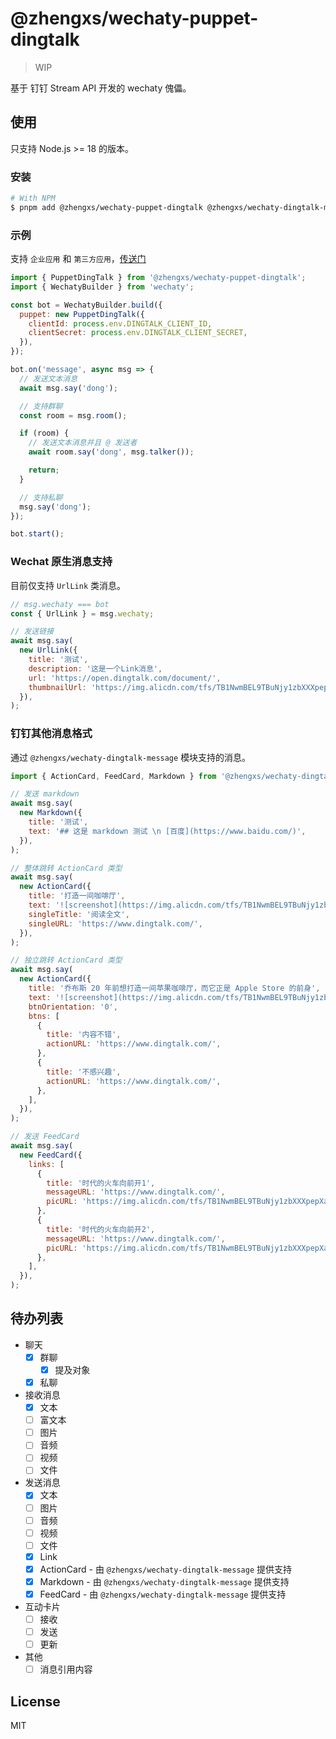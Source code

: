 # @zhengxs/wechaty-puppet-dingtalk

> WIP

基于 钉钉 Stream API 开发的 wechaty 傀儡。

## 使用

只支持 Node.js >= 18 的版本。

### 安装

```sh
# With NPM
$ pnpm add @zhengxs/wechaty-puppet-dingtalk @zhengxs/wechaty-dingtalk-message
```

### 示例

支持 `企业应用` 和 `第三方应用`，[传送门](https://open-dev.dingtalk.com/fe/app#/corp/app)

```js
import { PuppetDingTalk } from '@zhengxs/wechaty-puppet-dingtalk';
import { WechatyBuilder } from 'wechaty';

const bot = WechatyBuilder.build({
  puppet: new PuppetDingTalk({
    clientId: process.env.DINGTALK_CLIENT_ID,
    clientSecret: process.env.DINGTALK_CLIENT_SECRET,
  }),
});

bot.on('message', async msg => {
  // 发送文本消息
  await msg.say('dong');

  // 支持群聊
  const room = msg.room();

  if (room) {
    // 发送文本消息并且 @ 发送者
    await room.say('dong', msg.talker());

    return;
  }

  // 支持私聊
  msg.say('dong');
});

bot.start();
```

### Wechat 原生消息支持

目前仅支持 `UrlLink` 类消息。

```js
// msg.wechaty === bot
const { UrlLink } = msg.wechaty;

// 发送链接
await msg.say(
  new UrlLink({
    title: '测试',
    description: '这是一个Link消息',
    url: 'https://open.dingtalk.com/document/',
    thumbnailUrl: 'https://img.alicdn.com/tfs/TB1NwmBEL9TBuNjy1zbXXXpepXa-2400-1218.png',
  }),
);
```

### 钉钉其他消息格式

通过 `@zhengxs/wechaty-dingtalk-message` 模块支持的消息。

```js
import { ActionCard, FeedCard, Markdown } from '@zhengxs/wechaty-dingtalk-message';

// 发送 markdown
await msg.say(
  new Markdown({
    title: '测试',
    text: '## 这是 markdown 测试 \n [百度](https://www.baidu.com/)',
  }),
);

// 整体跳转 ActionCard 类型
await msg.say(
  new ActionCard({
    title: '打造一间咖啡厅',
    text: '![screenshot](https://img.alicdn.com/tfs/TB1NwmBEL9TBuNjy1zbXXXpepXa-2400-1218.png) \n #### 乔布斯 20 年前想打造的苹果咖啡厅 \n\n Apple Store 的设计正从原来满满的科技感走向生活化，而其生活化的走向其实可以追溯到 20 年前苹果一个建立咖啡馆的计划',
    singleTitle: '阅读全文',
    singleURL: 'https://www.dingtalk.com/',
  }),
);

// 独立跳转 ActionCard 类型
await msg.say(
  new ActionCard({
    title: '乔布斯 20 年前想打造一间苹果咖啡厅，而它正是 Apple Store 的前身',
    text: '![screenshot](https://img.alicdn.com/tfs/TB1NwmBEL9TBuNjy1zbXXXpepXa-2400-1218.png) \n\n #### 乔布斯 20 年前想打造的苹果咖啡厅 \n\n Apple Store 的设计正从原来满满的科技感走向生活化，而其生活化的走向其实可以追溯到 20 年前苹果一个建立咖啡馆的计划',
    btnOrientation: '0',
    btns: [
      {
        title: '内容不错',
        actionURL: 'https://www.dingtalk.com/',
      },
      {
        title: '不感兴趣',
        actionURL: 'https://www.dingtalk.com/',
      },
    ],
  }),
);

// 发送 FeedCard
await msg.say(
  new FeedCard({
    links: [
      {
        title: '时代的火车向前开1',
        messageURL: 'https://www.dingtalk.com/',
        picURL: 'https://img.alicdn.com/tfs/TB1NwmBEL9TBuNjy1zbXXXpepXa-2400-1218.png',
      },
      {
        title: '时代的火车向前开2',
        messageURL: 'https://www.dingtalk.com/',
        picURL: 'https://img.alicdn.com/tfs/TB1NwmBEL9TBuNjy1zbXXXpepXa-2400-1218.png',
      },
    ],
  }),
);
```

## 待办列表

- 聊天
  - [x] 群聊
    - [x] 提及对象
  - [x] 私聊
- 接收消息
  - [x] 文本
  - [ ] 富文本
  - [ ] 图片
  - [ ] 音频
  - [ ] 视频
  - [ ] 文件
- 发送消息
  - [x] 文本
  - [ ] 图片
  - [ ] 音频
  - [ ] 视频
  - [ ] 文件
  - [x] Link
  - [x] ActionCard - 由 `@zhengxs/wechaty-dingtalk-message` 提供支持
  - [x] Markdown - 由 `@zhengxs/wechaty-dingtalk-message` 提供支持
  - [x] FeedCard - 由 `@zhengxs/wechaty-dingtalk-message` 提供支持
- 互动卡片
  - [ ] 接收
  - [ ] 发送
  - [ ] 更新
- 其他
  - [ ] 消息引用内容

## License

MIT
